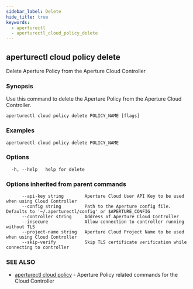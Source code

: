 ```yaml
---
sidebar_label: Delete
hide_title: true
keywords:
  - aperturectl
  - aperturectl_cloud_policy_delete
---
```


<!-- markdownlint-disable -->

## aperturectl cloud policy delete

Delete Aperture Policy from the Aperture Cloud Controller

### Synopsis

Use this command to delete the Aperture Policy from the Aperture Cloud Controller.

```
aperturectl cloud policy delete POLICY_NAME [flags]
```

### Examples

```
aperturectl cloud policy delete POLICY_NAME
```

### Options

```
  -h, --help   help for delete
```

### Options inherited from parent commands

```
      --api-key string        Aperture Cloud User API Key to be used when using Cloud Controller
      --config string         Path to the Aperture config file. Defaults to '~/.aperturectl/config' or $APERTURE_CONFIG
      --controller string     Address of Aperture Cloud Controller
      --insecure              Allow connection to controller running without TLS
      --project-name string   Aperture Cloud Project Name to be used when using Cloud Controller
      --skip-verify           Skip TLS certificate verification while connecting to controller
```

### SEE ALSO

- [aperturectl cloud policy](/reference/aperture-cli/aperturectl/cloud/policy/policy.md) - Aperture Policy related commands for the Cloud Controller

